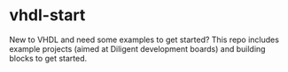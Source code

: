 # vhdl-start
New to VHDL and need some examples to get started? This repo includes example projects (aimed at Diligent development boards) and building blocks to get started.
